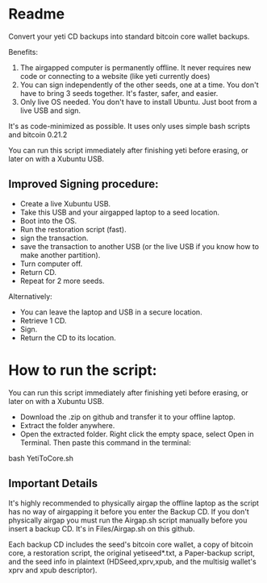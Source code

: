 # Readme

Convert your yeti CD backups into standard bitcoin core wallet backups.

Benefits:
  1. The airgapped computer is permanently offline. It never requires new code or connecting to a website (like yeti currently does)
  2. You can sign independently of the other seeds, one at a time. You don't have to bring 3 seeds together. It's faster, safer, and easier.
  3. Only live OS needed. You don't have to install Ubuntu. Just boot from a live USB and sign.
  
It's as code-minimized as possible. It uses only uses simple bash scripts and bitcoin 0.21.2

You can run this script immediately after finishing yeti before erasing, or later on with a Xubuntu USB.

## Improved Signing procedure:

* Create a live Xubuntu USB. 
* Take this USB and your airgapped laptop to a seed location.
* Boot into the OS.
* Run the restoration script (fast).
* sign the transaction.
* save the transaction to another USB (or the live USB if you know how to make another partition).
* Turn computer off.
* Return CD.
* Repeat for 2 more seeds.

Alternatively:
* You can leave the laptop and USB in a secure location.
* Retrieve 1 CD.
* Sign.
* Return the CD to its location.

# How to run the script:

You can run this script immediately after finishing yeti before erasing, or later on with a Xubuntu USB.
* Download the .zip on github and transfer it to your offline laptop.
* Extract the folder anywhere.
* Open the extracted folder. Right click the empty space, select Open in Terminal. Then paste this command in the terminal: 

bash YetiToCore.sh

## Important Details

It's highly recommended to physically airgap the offline laptop as the script has no way of airgapping it before you enter the Backup CD.
If you don't physically airgap you must run the Airgap.sh script manually before you insert a backup CD. It's in Files/Airgap.sh on this github.


Each backup CD includes the seed's bitcoin core wallet, a copy of bitcoin core, a restoration script, the original yetiseed*.txt, a Paper-backup script, and the seed info in plaintext (HDSeed,xprv,xpub, and the multisig wallet's xprv and xpub descriptor).
